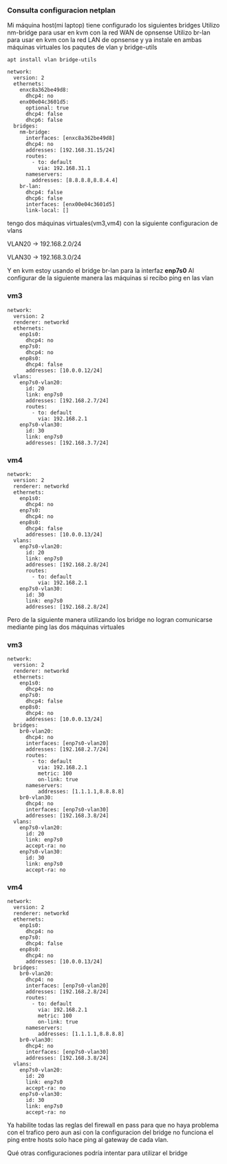 ### Consulta configuracion netplan 
Mi máquina host(mi laptop) tiene configurado los siguientes bridges 
Utilizo nm-bridge para usar en kvm con la red WAN de opnsense
Utilizo br-lan para usar en kvm con la red LAN de opnsense
y ya instale en ambas máquinas virtuales los paqutes de vlan y bridge-utils

```
apt install vlan bridge-utils
```

```
network:
  version: 2
  ethernets:
    enxc8a362be49d8:
      dhcp4: no
    enx00e04c3601d5:
      optional: true
      dhcp4: false
      dhcp6: false
  bridges:
    nm-bridge:
      interfaces: [enxc8a362be49d8]
      dhcp4: no
      addresses: [192.168.31.15/24]
      routes:
        - to: default
          via: 192.168.31.1
      nameservers:
        addresses: [8.8.8.8,8.8.4.4]
    br-lan:
      dhcp4: false
      dhcp6: false
      interfaces: [enx00e04c3601d5]
      link-local: []
```
tengo dos máquinas virtuales(vm3,vm4) con la siguiente configuracion de vlans

VLAN20 -> 192.168.2.0/24

VLAN30 -> 192.168.3.0/24

Y en kvm estoy usando el bridge br-lan para la interfaz **enp7s0**
Al configurar de la siguiente manera las máquinas si recibo ping en las vlan
### vm3 
```
network:
  version: 2
  renderer: networkd
  ethernets:
    enp1s0:
      dhcp4: no
    enp7s0:
      dhcp4: no
    enp8s0:
      dhcp4: false
      addresses: [10.0.0.12/24]
  vlans:
    enp7s0-vlan20:
      id: 20
      link: enp7s0
      addresses: [192.168.2.7/24]
      routes:
        - to: default
          via: 192.168.2.1
    enp7s0-vlan30:
      id: 30
      link: enp7s0
      addresses: [192.168.3.7/24]
```
### vm4
```
network:
  version: 2
  renderer: networkd
  ethernets:
    enp1s0:
      dhcp4: no
    enp7s0:
      dhcp4: no
    enp8s0:
      dhcp4: false
      addresses: [10.0.0.13/24]
  vlans:
    enp7s0-vlan20:
      id: 20
      link: enp7s0
      addresses: [192.168.2.8/24]
      routes:
        - to: default
          via: 192.168.2.1
    enp7s0-vlan30:
      id: 30
      link: enp7s0
      addresses: [192.168.2.8/24]

```

Pero de la siguiente manera utilizando los bridge no logran comunicarse mediante ping las dos máquinas virtuales

### vm3
```
network:
  version: 2
  renderer: networkd
  ethernets:
    enp1s0:
      dhcp4: no
    enp7s0:
      dhcp4: false
    enp8s0:
      dhcp4: no
      addresses: [10.0.0.13/24]
  bridges:
    br0-vlan20:
      dhcp4: no
      interfaces: [enp7s0-vlan20]
      addresses: [192.168.2.7/24]
      routes:
        - to: default
          via: 192.168.2.1
          metric: 100
          on-link: true
      nameservers:
          addresses: [1.1.1.1,8.8.8.8]
    br0-vlan30:
      dhcp4: no
      interfaces: [enp7s0-vlan30]
      addresses: [192.168.3.8/24]
  vlans:
    enp7s0-vlan20:
      id: 20
      link: enp7s0
      accept-ra: no
    enp7s0-vlan30:
      id: 30
      link: enp7s0
      accept-ra: no
```

### vm4
```
network:
  version: 2
  renderer: networkd
  ethernets:
    enp1s0:
      dhcp4: no
    enp7s0:
      dhcp4: false
    enp8s0:
      dhcp4: no
      addresses: [10.0.0.13/24]
  bridges:
    br0-vlan20:
      dhcp4: no
      interfaces: [enp7s0-vlan20]
      addresses: [192.168.2.8/24]
      routes:
        - to: default
          via: 192.168.2.1
          metric: 100
          on-link: true
      nameservers:
          addresses: [1.1.1.1,8.8.8.8]
    br0-vlan30:
      dhcp4: no
      interfaces: [enp7s0-vlan30]
      addresses: [192.168.3.8/24]
  vlans:
    enp7s0-vlan20:
      id: 20
      link: enp7s0
      accept-ra: no
    enp7s0-vlan30:
      id: 30
      link: enp7s0
      accept-ra: no
```

Ya habilite todas las reglas del firewall en pass para que no haya problema con el trafico pero aun asi con la configuracion del bridge no funciona el ping entre hosts solo hace ping al gateway de cada vlan.

Qué otras configuraciones podría intentar para utilizar el bridge